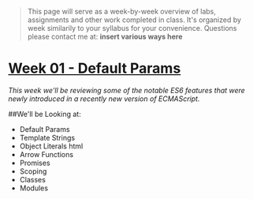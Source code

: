 >This page will serve as a week-by-week overview of labs, assignments and other work completed in class.
>It's organized by week similarily to your syllabus for your convenience.
>Questions please contact me at: **insert various ways here**

[Week 01 - Default Params](./material/week-01/ES6-review.html)
===============================================================

*This week we'll be reviewing some of the notable ES6 features that were newly introduced in a recently new version of ECMAScript.*

##We'll be Looking at:

- Default Params 
- Template Strings 
- Object Literals html
- Arrow Functions 
- Promises
- Scoping 
- Classes 
- Modules 
      
    